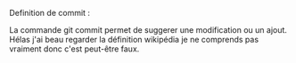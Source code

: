 Definition de commit :

La commande git commit permet de suggerer une modification ou un ajout.
Hélas j'ai beau regarder la définition wikipédia je ne comprends pas vraiment donc c'est peut-être faux.